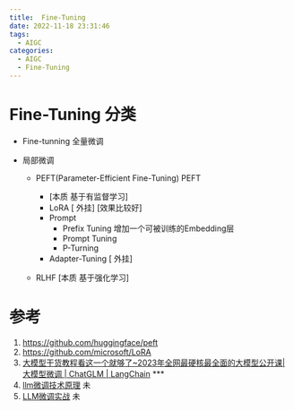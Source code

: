 ```yaml
---
title:  Fine-Tuning
date: 2022-11-18 23:31:46
tags:
  - AIGC
categories:
  - AIGC  
  - Fine-Tuning
---
```


<p></p>
<!-- more -->

# Fine-Tuning 分类
+ Fine-tunning
  全量微调

+ 局部微调
  + PEFT(Parameter-Efficient Fine-Tuning)  PEFT
    + [本质   基于有监督学习]
    + LoRA [ 外挂] [效果比较好]
    + Prompt
      + Prefix Tuning
        增加一个可被训练的Embedding层
      + Prompt Tuning
      + P-Turning
    + Adapter-Tuning [ 外挂]
    
  + RLHF
    [本质  基于强化学习]
    
    
# 参考
1. https://github.com/huggingface/peft
2. https://github.com/microsoft/LoRA
3. [大模型干货教程看这一个就够了~2023年全网最硬核最全面的大模型公开课|大模型微调 | ChatGLM | LangChain](https://www.bilibili.com/video/BV1t8411D7v4?p=8) ***
100. [llm微调技术原理](https://github.com/www6v/llm-action#llm%E5%BE%AE%E8%B0%83%E6%8A%80%E6%9C%AF%E5%8E%9F%E7%90%86)  未
101. [LLM微调实战](https://github.com/www6v/llm-action#llm%E5%BE%AE%E8%B0%83%E5%AE%9E%E6%88%98)  未
